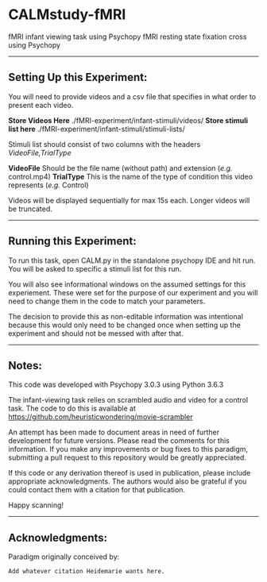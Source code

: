 # CALMstudy-fMRI
fMRI infant viewing task using Psychopy
fMRI resting state fixation cross using Psychopy

-----------------------------------------------------------
Setting Up this Experiment:
-----------------------------------------------------------

You will need to provide videos and a csv file that specifies 
in what order to present each video.

**Store Videos Here**
	./fMRI-experiment/infant-stimuli/videos/
**Store stimuli list here**
	./fMRI-experiment/infant-stimuli/stimuli-lists/

Stimuli list should consist of two columns with the headers 
_VideoFile,TrialType_

**VideoFile**
	Should be the file name (without path) and extension 
	(_e.g._ control.mp4)
**TrialType**
	This is the name of the type of condition this video represents
	(_e.g._ Control)

Videos will be displayed sequentially for max 15s each. Longer videos 
will be truncated.

-----------------------------------------------------------
Running this Experiment:
-----------------------------------------------------------

To run this task, open CALM.py in the standalone psychopy 
IDE and hit run. You will be asked to specific a stimuli list for this run.

You will also see informational windows on the assumed settings 
for this experiement. These were set for the purpose of our experiment 
and you will need to change them in the code to match your parameters.

The decision to provide this as non-editable information was intentional 
because this would only need to be changed once when setting up the 
experiment and should not be messed with after that.

-----------------------------------------------------------
Notes:
-----------------------------------------------------------

This code was developed with Psychopy 3.0.3 
using Python 3.6.3

The infant-viewing task relies on scrambled audio and video for 
a control task. The code to do this is available at 
https://github.com/heuristicwondering/movie-scrambler

An attempt has been made to document areas in need of further 
development for future versions. Please read the comments for 
this information. If you make any improvements or bug fixes to 
this paradigm, submitting a pull request to this repository would 
be greatly appreciated.

If this code or any derivation thereof is used in publication, 
please include appropriate acknowledgments. The authors would 
also be grateful if you could contact them with a citation for 
that publication.

Happy scanning!

-----------------------------------------------------------
Acknowledgments:
-----------------------------------------------------------
Paradigm originally conceived by:
    
    Add whatever citation Heidemarie wants here.
